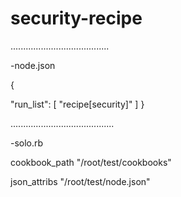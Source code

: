 # security-recipe

.......................................

-node.json

{

  "run_list": [ "recipe[security]" ]
 }



.........................................

-solo.rb

cookbook_path "/root/test/cookbooks"

  json_attribs "/root/test/node.json"

